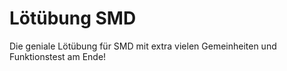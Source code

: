 # Lötübung SMD

Die geniale Lötübung für SMD mit extra vielen Gemeinheiten und Funktionstest am Ende!
